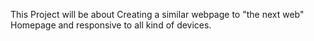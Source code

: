 This Project will be about Creating a similar webpage to "the next web" Homepage and responsive to all kind of devices. 
